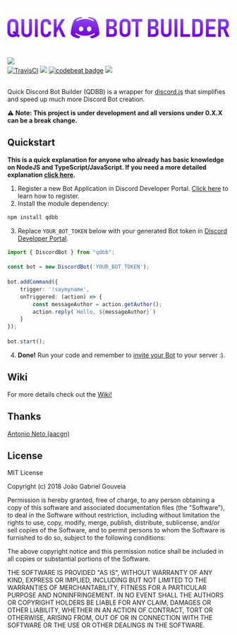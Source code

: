 <p align="center">
    <img src="https://raw.githubusercontent.com/gabrielgouv/QuickDiscordBotBuilder/master/qdbb-header.png" alt="Header">
</p>
<a href="https://nodei.co/npm/qdbb/"><img src="https://nodei.co/npm/qdbb.png"></a>
<br>
<a href="https://travis-ci.org/gabrielgouv/QuickDiscordBotBuilder"><img src="https://travis-ci.org/gabrielgouv/QuickDiscordBotBuilder.svg?branch=master" alt="TravisCI"></a>
<a href="https://david-dm.org/gabrielgouv/QuickDiscordBotBuilder" title="dependencies status"><img src="https://david-dm.org/gabrielgouv/QuickDiscordBotBuilder/status.svg"/></a>
<a href="https://codebeat.co/projects/github-com-gabrielgouv-quickdiscordbotbuilder-master"><img alt="codebeat badge" src="https://codebeat.co/badges/d7fb7509-513e-4b3a-a552-79ae80b3a551" /></a>
<a class="badge-align" href="https://www.codacy.com/app/GabrielGouv/QuickDiscordBotBuilder?utm_source=github.com&amp;utm_medium=referral&amp;utm_content=gabrielgouv/QuickDiscordBotBuilder&amp;utm_campaign=Badge_Grade"><img src="https://api.codacy.com/project/badge/Grade/9f2a43fc09b34bf590a1fc042986b3ce"/></a>
<br><br>

Quick Discord Bot Builder (QDBB) is a wrapper for [discord.js](https://github.com/discordjs/discord.js/) that simplifies and speed up much more Discord Bot creation.

⚠️ **Note: This project is under development and all versions under 0.X.X can be a break change.**

## Quickstart

**This is a quick explanation for anyone who already has basic knowledge on NodeJS and TypeScript/JavaScript. If you need a more detailed explanation [click here](https://github.com/gabrielgouv/QuickDiscordBotBuilder/wiki/Getting-Started).**

1. Register a new Bot Application in Discord Developer Portal. [Click here](https://github.com/gabrielgouv/QuickDiscordBotBuilder/wiki/Registering-a-Discord-Bot-in-developer-portal) to learn how to register.
2. Install the module dependency:
```bash
npm install qdbb
```

3. Replace ```YOUR_BOT_TOKEN``` below with your generated Bot token in [Discord Developer Portal](https://github.com/gabrielgouv/QuickDiscordBotBuilder/wiki/Registering-a-Discord-Bot-in-Developer-Portal#step-5---done).

```typescript
import { DiscordBot } from "qdbb";

const bot = new DiscordBot('YOUR_BOT_TOKEN');

bot.addCommand({
    trigger: '!saymyname',
    onTriggered: (action) => {
        const messageAuthor = action.getAuthor();
        action.reply(`Hello, ${messageAuthor}`)
    }
});

bot.start();
```

4. **Done!** Run your code and remember to [invite your Bot](https://github.com/gabrielgouv/QuickDiscordBotBuilder/wiki/Registering-a-Discord-Bot-in-developer-portal#inviting-your-bot) to your server :).

## Wiki
For more details check out the [Wiki!](https://github.com/gabrielgouv/QuickDiscordBotBuilder/wiki)

## Thanks
[Antonio Neto (aacgn)](https://github.com/aacgn)

## License
MIT License

Copyright (c) 2018 João Gabriel Gouveia

Permission is hereby granted, free of charge, to any person obtaining a copy
of this software and associated documentation files (the "Software"), to deal
in the Software without restriction, including without limitation the rights
to use, copy, modify, merge, publish, distribute, sublicense, and/or sell
copies of the Software, and to permit persons to whom the Software is
furnished to do so, subject to the following conditions:

The above copyright notice and this permission notice shall be included in all
copies or substantial portions of the Software.

THE SOFTWARE IS PROVIDED "AS IS", WITHOUT WARRANTY OF ANY KIND, EXPRESS OR
IMPLIED, INCLUDING BUT NOT LIMITED TO THE WARRANTIES OF MERCHANTABILITY,
FITNESS FOR A PARTICULAR PURPOSE AND NONINFRINGEMENT. IN NO EVENT SHALL THE
AUTHORS OR COPYRIGHT HOLDERS BE LIABLE FOR ANY CLAIM, DAMAGES OR OTHER
LIABILITY, WHETHER IN AN ACTION OF CONTRACT, TORT OR OTHERWISE, ARISING FROM,
OUT OF OR IN CONNECTION WITH THE SOFTWARE OR THE USE OR OTHER DEALINGS IN THE
SOFTWARE.

